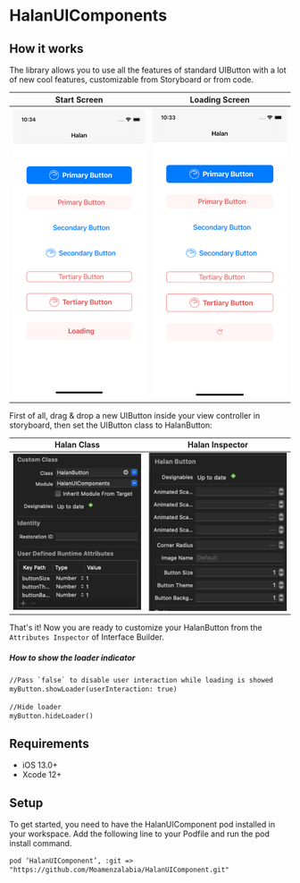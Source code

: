 # HalanUIComponents

## How it works
The library allows you to use all the features of standard UIButton with a lot of new cool features, customizable from Storyboard or from code.

| Start Screen | Loading Screen |
| --- | --- |
| <img src="screenshoots/StartScreen.png" /> | <img src="screenshoots/LoadingScreen.png" /> |

First of all, drag & drop a new UIButton inside your view controller in storyboard, then set the UIButton class to HalanButton:

| Halan Class | Halan Inspector |
| --- | --- |
| <img src="screenshoots/HalanClass.png" /> | <img src="screenshoots/HalanInspector.png" /> |


That's it! Now you are ready to customize your HalanButton from the `Attributes Inspector` of Interface Builder.

##### How to show the loader indicator
```
//Pass `false` to disable user interaction while loading is showed
myButton.showLoader(userInteraction: true)

//Hide loader
myButton.hideLoader()
```

## Requirements

- iOS 13.0+
- Xcode 12+

## Setup
To get started, you need to have the HalanUIComponent pod installed in your workspace. Add the following line to your Podfile and run the pod install command.

```
pod ‘HalanUIComponent’, :git => "https://github.com/Moamenzalabia/HalanUIComponent.git"
```
